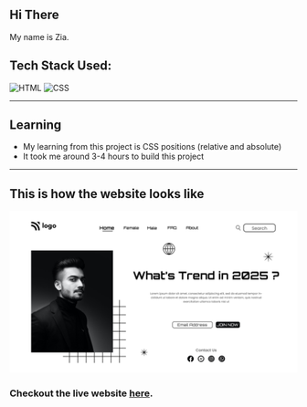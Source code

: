 ## Hi There 
My name is Zia.

## Tech Stack Used:

![HTML](https://img.shields.io/badge/html-3670A0?style=for-the-badge&logo=html5&logoColor=white)
![CSS](https://img.shields.io/badge/CSS-%234ea94b.svg?style=for-the-badge&logo=css3&logoColor=white)

---

## Learning

-   My learning from this project is CSS positions (relative and absolute)
- It took me around 3-4 hours to build this project
---

## This is how the website looks like

![Desktop](1.png)

### Checkout the live website [here](https://modelling-website.netlify.app/).